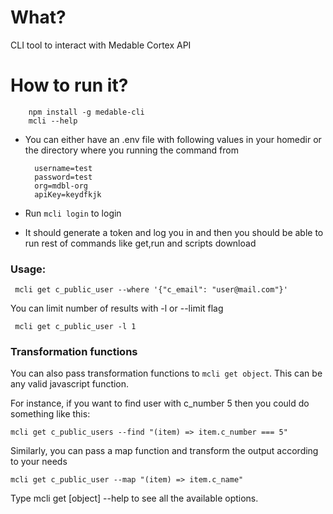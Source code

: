 # What?

CLI tool to interact with Medable Cortex API

# How to run it?

```shell
    npm install -g medable-cli
    mcli --help
```


- You can either have an .env file with following values in your homedir or the directory where you running the command from

  ```
    username=test
    password=test
    org=mdbl-org
    apiKey=keydfkjk
  ```

- Run `mcli login` to login

- It should generate a token and log you in and then you should be able to run rest of commands like get,run and scripts download

### Usage: 

```shell
 mcli get c_public_user --where '{"c_email": "user@mail.com"}'
```
You can limit number of results with -l or --limit flag

```shell
 mcli get c_public_user -l 1
```

### Transformation functions
You can also pass transformation functions to `mcli get object`. This can be any valid javascript function.

For instance, if you want to find user with c_number 5 then you could do something like this:

```shell
mcli get c_public_users --find "(item) => item.c_number === 5"
```

Similarly, you can pass a map function and transform the output according to your needs

```shell
mcli get c_public_user --map "(item) => item.c_name"
```

Type mcli get [object] --help to see all the available options.


